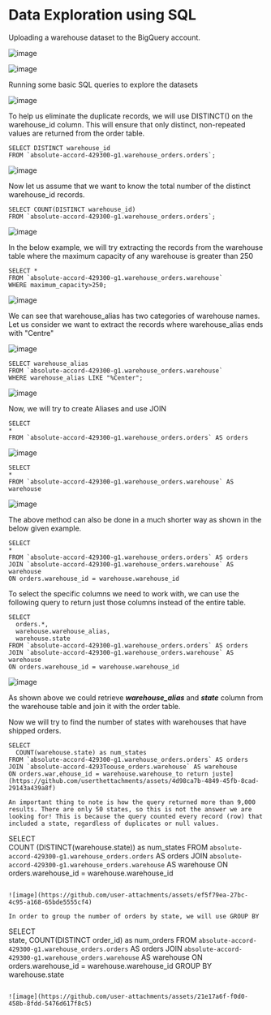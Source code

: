 # Data Exploration using SQL

Uploading a warehouse dataset to the BigQuery account. 

![image](https://github.com/user-attachments/assets/53f22bc9-357d-4375-b122-4924776426e4)

![image](https://github.com/user-attachments/assets/16bee2c4-8988-4ff4-92de-1ec16252685f)

Running some basic SQL queries to explore the datasets

![image](https://github.com/user-attachments/assets/47f15fe2-959f-4ad0-af13-df815d4d162a)

To help us eliminate the duplicate records, we will use DISTINCT() on the warehouse_id column. This will ensure that only distinct, non-repeated values are returned from the order table.

```
SELECT DISTINCT warehouse_id 
FROM `absolute-accord-429300-g1.warehouse_orders.orders`;
```

![image](https://github.com/user-attachments/assets/7a1f5535-450a-4721-ab0c-9281335af70b)

Now let us assume that we want to know the total number of the distinct warehouse_id records.

```
SELECT COUNT(DISTINCT warehouse_id)
FROM `absolute-accord-429300-g1.warehouse_orders.orders`;
```

![image](https://github.com/user-attachments/assets/2f0b9651-d0b1-4779-8c9e-f63ed64f0f3b)

In the below example, we will try extracting the records from the warehouse table where the maximum capacity of any warehouse is greater than 250

```
SELECT *
FROM `absolute-accord-429300-g1.warehouse_orders.warehouse` 
WHERE maximum_capacity>250;
```

![image](https://github.com/user-attachments/assets/844d091f-38c0-4956-9efd-2bf368cb6cd7)

We can see that warehouse_alias has two categories of warehouse names. Let us consider we want to extract the records where warehouse_alias ends with "Centre"

![image](https://github.com/user-attachments/assets/13a4b959-4a7e-4fe6-95cd-c586afc852ad)

```
SELECT warehouse_alias 
FROM `absolute-accord-429300-g1.warehouse_orders.warehouse`
WHERE warehouse_alias LIKE "%Center";
```

![image](https://github.com/user-attachments/assets/516d0903-44ce-424d-a6ff-8e841f020b80)


Now, we will try to create Aliases and use JOIN

```
SELECT  
*
FROM `absolute-accord-429300-g1.warehouse_orders.orders` AS orders
```

![image](https://github.com/user-attachments/assets/4860f60f-8e2e-4636-b961-e788b617ca51)

```
SELECT 
* 
FROM `absolute-accord-429300-g1.warehouse_orders.warehouse` AS warehouse
```

![image](https://github.com/user-attachments/assets/3be0512c-d1a1-499e-b7c2-14463bbda28d)

The above method can also be done in a much shorter way as shown in the below given example.

```
SELECT  
*
FROM `absolute-accord-429300-g1.warehouse_orders.orders` AS orders
JOIN `absolute-accord-429300-g1.warehouse_orders.warehouse` AS warehouse
ON orders.warehouse_id = warehouse.warehouse_id
```

To select the specific columns we need to work with, we can use the following query to return just those columns instead of the entire table.

```
SELECT  
  orders.*,
  warehouse.warehouse_alias,
  warehouse.state
FROM `absolute-accord-429300-g1.warehouse_orders.orders` AS orders
JOIN `absolute-accord-429300-g1.warehouse_orders.warehouse` AS warehouse
ON orders.warehouse_id = warehouse.warehouse_id
```

![image](https://github.com/user-attachments/assets/d5b6a830-5063-49fa-9d11-1fcdf83ebe35)

As shown above we could retrieve ***warehouse_alias*** and ***state*** column from the warehouse table and join it with the order table.

Now we will try to find the number of states with warehouses that have shipped orders.

```
SELECT  
  COUNT(warehouse.state) as num_states
FROM `absolute-accord-429300-g1.warehouse_orders.orders` AS orders
JOIN `absolute-accord-4293Toouse_orders.warehouse` AS warehouse
ON orders.war,ehouse_id = warehouse.warehouse_to return juste](https://github.com/userthettachments/assets/4d98ca7b-4849-45fb-8cad-29143a439a8f)

An important thing to note is how the query returned more than 9,000 results. There are only 50 states, so this is not the answer we are looking for! This is because the query counted every record (row) that included a state, regardless of duplicates or null values.

```
SELECT  
  COUNT (DISTINCT(warehouse.state)) as num_states
FROM `absolute-accord-429300-g1.warehouse_orders.orders` AS orders
JOIN `absolute-accord-429300-g1.warehouse_orders.warehouse` AS warehouse
ON orders.warehouse_id = warehouse.warehouse_id
```

![image](https://github.com/user-attachments/assets/ef5f79ea-27bc-4c95-a168-65bde5555cf4)

In order to group the number of orders by state, we will use GROUP BY

```
SELECT  
  state,
  COUNT(DISTINCT order_id) as num_orders
FROM `absolute-accord-429300-g1.warehouse_orders.orders` AS orders
JOIN `absolute-accord-429300-g1.warehouse_orders.warehouse` AS warehouse
ON orders.warehouse_id = warehouse.warehouse_id
GROUP BY
  warehouse.state
```

![image](https://github.com/user-attachments/assets/21e17a6f-f0d0-458b-8fdd-5476d617f8c5)

